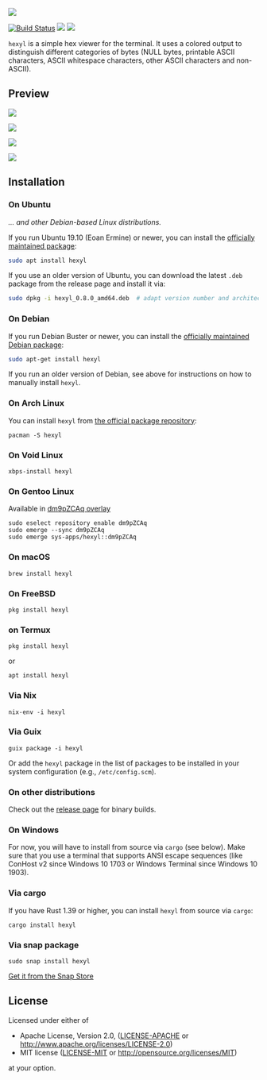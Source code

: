 ![](doc/logo.svg)

[![Build Status](https://travis-ci.org/sharkdp/hexyl.svg?branch=master)](https://travis-ci.org/sharkdp/hexyl)
[![](https://img.shields.io/crates/l/hexyl.svg?colorB=22ba4c)](https://crates.io/crates/hexyl)
![](https://img.shields.io/crates/v/hexyl.svg?colorB=00aa88)

`hexyl` is a simple hex viewer for the terminal. It uses a colored output to distinguish different categories
of bytes (NULL bytes, printable ASCII characters, ASCII whitespace characters, other ASCII characters and non-ASCII).

## Preview

![](https://i.imgur.com/MWO9uSL.png)

![](https://i.imgur.com/Dp7Wncz.png)

![](https://i.imgur.com/ln3TniI.png)

![](https://i.imgur.com/f8nm8g6.png)

## Installation

### On Ubuntu

*... and other Debian-based Linux distributions.*

If you run Ubuntu 19.10 (Eoan Ermine) or newer, you can install the [officially maintained package](https://packages.ubuntu.com/eoan/hexyl):
```bash
sudo apt install hexyl
```
If you use an older version of Ubuntu, you can download
the latest `.deb` package from the release page and install it via:

``` bash
sudo dpkg -i hexyl_0.8.0_amd64.deb  # adapt version number and architecture
```

### On Debian

If you run Debian Buster or newer, you can install the [officially maintained Debian package](https://packages.debian.org/buster/hexyl):
```bash
sudo apt-get install hexyl
```

If you run an older version of Debian, see above for instructions on how to
manually install `hexyl`.

### On Arch Linux

You can install `hexyl` from [the official package repository](https://www.archlinux.org/packages/community/x86_64/hexyl/):

```
pacman -S hexyl
```

### On Void Linux
```
xbps-install hexyl
```

### On Gentoo Linux

Available in [dm9pZCAq overlay](https://github.com/gentoo-mirror/dm9pZCAq)

```
sudo eselect repository enable dm9pZCAq
sudo emerge --sync dm9pZCAq
sudo emerge sys-apps/hexyl::dm9pZCAq
```

### On macOS

```
brew install hexyl
```

### On FreeBSD

```
pkg install hexyl
```

### on Termux
```
pkg install hexyl
```
or 
```
apt install hexyl
```

### Via Nix

```
nix-env -i hexyl
```

### Via Guix

```
guix package -i hexyl
```

Or add the `hexyl` package in the list of packages to be installed in your system configuration (e.g., `/etc/config.scm`).

### On other distributions

Check out the [release page](https://github.com/sharkdp/hexyl/releases) for binary builds.

### On Windows

For now, you will have to install from source via `cargo` (see below). Make sure that you
use a terminal that supports ANSI escape sequences (like ConHost v2 since Windows 10 1703
or Windows Terminal since Windows 10 1903).

### Via cargo

If you have Rust 1.39 or higher, you can install `hexyl` from source via `cargo`:
```
cargo install hexyl
```

### Via snap package

```
sudo snap install hexyl
```

[Get it from the Snap Store](https://snapcraft.io/hexyl)

## License

Licensed under either of

 * Apache License, Version 2.0, ([LICENSE-APACHE](LICENSE-APACHE) or http://www.apache.org/licenses/LICENSE-2.0)
 * MIT license ([LICENSE-MIT](LICENSE-MIT) or http://opensource.org/licenses/MIT)

at your option.
